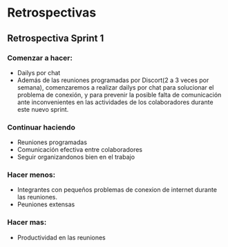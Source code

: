 # Retrospectivas
## Retrospectiva Sprint 1

### Comenzar a hacer:
- Dailys por chat
- Además de las reuniones programadas por Discort(2 a 3 veces por semana), comenzaremos a realizar dailys por chat para solucionar el problema de conexión, y para prevenir la posible falta de comunicación ante inconvenientes en las actividades de los colaboradores durante este nuevo sprint.

### Continuar haciendo
- Reuniones programadas
- Comunicación efectiva entre colaboradores
- Seguir  organizandonos bien en el trabajo

### Hacer menos:
- Integrantes con pequeños problemas de conexion de internet durante las reuniones.
- Peuniones extensas

### Hacer mas: 
- Productividad en las reuniones
